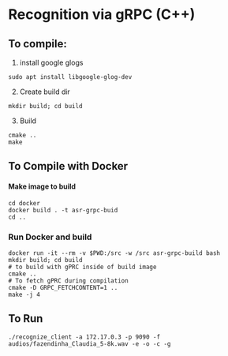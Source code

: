 
# Recognition via gRPC (C++)

## To compile:
1. install google glogs
```
sudo apt install libgoogle-glog-dev
```

2. Create build dir
 ```
 mkdir build; cd build
```
3. Build
```
cmake ..
make
```

## To Compile with Docker
#### Make image to build

```
cd docker
docker build . -t asr-grpc-buid
cd ..
```

### Run Docker and build

```
docker run -it --rm -v $PWD:/src -w /src asr-grpc-build bash
mkdir build; cd build
# to build with gPRC inside of build image
cmake ..
# To fetch gPRC during compilation
cmake -D GRPC_FETCHCONTENT=1 ..
make -j 4
```


## To Run
```
./recognize_client -a 172.17.0.3 -p 9090 -f audios/fazendinha_Claudia_5-8k.wav -e -o -c -g
```
